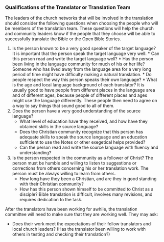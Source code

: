 
### Qualifications of the Translator or Translation Team

The leaders of the church networks that will be involved in the translation should consider the following questions when choosing the people who will be members of the translation team. These questions will help the church and community leaders know if the people that they choose will be able to successfully translate the Bible or the Open Bible Stories. 

  1. Is the person known to be a very good speaker of the target language? It is important that the person speak the target language very well.
    * Can this person read and write the target language well?
    * Has the person been living in the language community for much of his or her life? Someone who has lived away from the language area for a very long period of time might have difficulty making a natural translation.
    * Do people respect the way this person speaks their own language? 
    * What is the age and local language background of each translator? It is usually good to have people from different places in the language area and of different ages, because people of different places and ages might use the language differently. These people then need to agree on a way to say things that sound good to all of them.
2. Does the person have a very good understanding of the source language?
   * What level of education have they received, and how have they obtained skills in the source language?
   * Does the Christian community recognize that this person has adequate skills to speak the source language and an education sufficient to use the Notes or other exegetical helps provided?
   * Can the person read and write the source language with fluency and understanding?
3. Is the person respected in the community as a follower of Christ? The person must be humble and willing to listen to suggestions or corrections from others concerning his or her translation work. The person must be always willing to learn from others.
   * How long have they been a Christian, and are they in good standing with their Christian community? 
   * How has this person shown himself to be committed to Christ as a disciple? Bible translation is difficult, involves many revisions, and requires dedication to the task.

After the translators have been working for awhile, the translation committee will need to make sure that they are working well. They may ask:

  * Does their work meet the expectations of their fellow translators and local church leaders? (Has the translator been willing to work with others in testing and checking their translation?)